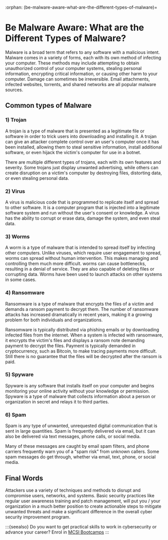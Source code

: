 :orphan:
(be-malware-aware-what-are-the-different-types-of-malware)=

# Be Malware Aware: What are the Different Types of Malware?

Malware is a broad term that refers to any software with a malicious intent. Malware comes in a variety of forms, each with its own method of infecting your computer. These methods may include attempting to obtain unauthorized control of your computer systems, stealing personal information, encrypting critical information, or causing other harm to your computer. Damage can sometimes be irreversible. Email attachments, infected websites, torrents, and shared networks are all popular malware sources.

## Common types of Malware

### 1) Trojan

A trojan is a type of malware that is presented as a legitimate file or software in order to trick users into downloading and installing it. A trojan can give an attacker complete control over an user's computer once it has been installed, allowing them to steal sensitive information, install additional software, or even hijack the victim's computer for use in a botnet.

There are multiple different types of trojans, each with its own features and severity. Some trojans just display unwanted advertising, while others can create disruption on a victim's computer by destroying files, distorting data, or even stealing personal data.

### 2) Virus

A virus is malicious code that is programmed to replicate itself and spread to other software. It is a computer program that is injected into a legitimate software system and run without the user's consent or knowledge. A virus has the ability to corrupt or erase data, damage the system, and even steal data.

### 3) Worms

A worm is a type of malware that is intended to spread itself by infecting other computers. Unlike viruses, which require user engagement to spread, worms can spread without human intervention. This makes managing and controlling them much more difficult. worms can cause bottlenecks, resulting in a denial of service. They are also capable of deleting files or corrupting data. Worms have been used to launch attacks on other systems in some cases.

### 4) Ransomware

Ransomware is a type of malware that encrypts the files of a victim and demands a ransom payment to decrypt them. The number of ransomware attacks has increased dramatically in recent years, making it a growing problem for both individuals and organizations.

Ransomware is typically distributed via phishing emails or by downloading infected files from the internet. When a system is infected with ransomware, it encrypts the victim's files and displays a ransom note demanding payment to decrypt the files. Payment is typically demanded in cryptocurrency, such as Bitcoin, to make tracing payments more difficult. Still there is no guarantee that the files will be decrypted after the ransom is paid.

### 5) Spyware

Spyware is any software that installs itself on your computer and begins monitoring your online activity without your knowledge or permission. Spyware is a type of malware that collects information about a person or organization in secret and relays it to third parties.

### 6) Spam

Spam is any type of unwanted, unrequested digital communication that is sent in large quantities. Spam is frequently delivered via email, but it can also be delivered via text messages, phone calls, or social media.

Many of these messages are caught by email spam filters, and phone carriers frequently warn you of a "spam risk" from unknown callers. Some spam messages do get through, whether via email, text, phone, or social media.

## Final Words

Attackers use a variety of techniques and methods to disrupt and compromise users, networks, and systems. Basic security practices like regular user awareness training and patch management, will put you / your organization in a much better position to create actionable steps to mitigate unwanted threats and make a significant difference in the overall cyber security improvement program.

:::{seealso}
Do you want to get practical skills to work in cybersecurity or advance your career? Enrol in [MCSI Bootcamps](https://www.mosse-institute.com/bootcamps.html)
:::
